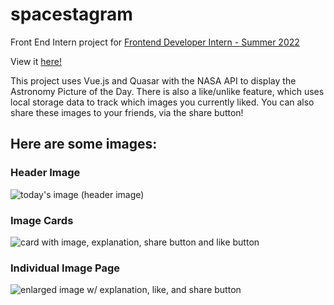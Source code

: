 # spacestagram

Front End Intern project for [Frontend Developer Intern - Summer 2022](https://www.shopify.ca/careers/frontend-developer-intern-summer-2022-remote-us-canada_e4d4fb64-21c6-421c-b889-a51195090d5b)

View it [here!](https://61e1ab075be34433abeac43d--boring-dubinsky-3ff340.netlify.app/)

This project uses Vue.js and Quasar with the NASA API to display the Astronomy Picture of the Day. There is also a like/unlike feature, which uses local storage data to track which images you currently liked. You can also share these images to your friends, via the share button!

## Here are some images:

### Header Image
![today's image (header image)](https://user-images.githubusercontent.com/56178203/149568626-8cdea8d7-dfdc-4200-a92e-011cb7abbb28.png)

### Image Cards
![card with image, explanation, share button and like button](https://user-images.githubusercontent.com/56178203/149568714-bde02644-3d83-4be4-9c2d-6bac1b3ab761.png)

### Individual Image Page
![enlarged image w/ explanation, like, and share button](https://user-images.githubusercontent.com/56178203/149568744-a73ffd92-be51-4c02-af64-82e88b2fd99e.png)

